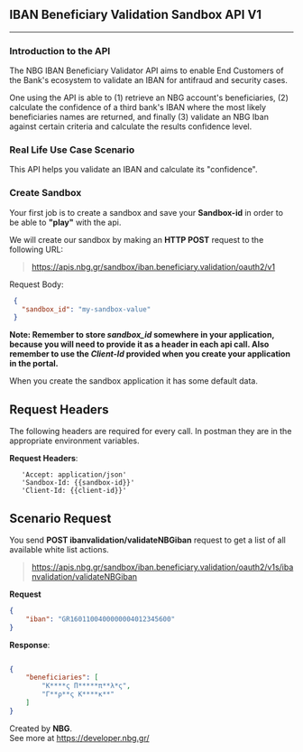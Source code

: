 ## IBAN Beneficiary Validation Sandbox API V1
****

### **Introduction to the API**
The NBG IBAN Beneficiary Validator API aims to enable End Customers of the Bank's ecosystem to validate an IBAN for antifraud and security cases.

One using the API is able to (1) retrieve an NBG account's beneficiaries, (2) calculate the confidence of a third bank's IBAN where the most likely beneficiaries names are returned, and finally (3) validate an NBG Iban against certain criteria and calculate the results confidence level.

### **Real Life Use Case Scenario**
This API helps you validate an IBAN and calculate its "confidence".

### **Create Sandbox**
Your first job is to create a sandbox and save your **Sandbox-id** in order to be able to **"play"** with the api.

We will create our sandbox by making an **HTTP POST** request to the following URL:
>  https://apis.nbg.gr/sandbox/iban.beneficiary.validation/oauth2/v1

Request Body:
```json
 {
   "sandbox_id": "my-sandbox-value"
 }
``` 

**Note: Remember to store *sandbox_id* somewhere in your application, because you will need to provide it as a header
in each api call. Also remember to use the *Client-Id* provided when you create your application in the portal.**

When you create the sandbox application it has some default data.

## **Request Headers**
The following headers are required for every call. In postman they are in the appropriate environment variables.

**Request Headers**:
```
   'Accept: application/json'
   'Sandbox-Id: {{sandbox-id}}'  
   'Client-Id: {{client-id}}'  

``` 
## **Scenario Request**
You send **POST ibanvalidation/validateNBGiban** request to get a list of all available white list actions.
>  https://apis.nbg.gr/sandbox/iban.beneficiary.validation/oauth2/v1s/ibanvalidation/validateNBGiban

**Request**
```json
{
	"iban": "GR1601100400000004012345600"
}
``` 

**Response**:
```json

{
    "beneficiaries": [
        "Κ****ς Π*****π**λ*ς",
        "Γ**ρ**ς Κ****κ**"
    ]
}


``` 


Created by **NBG**.\
See more at https://developer.nbg.gr/